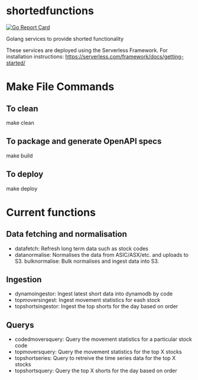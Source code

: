 # shortedfunctions
[![Go Report Card](https://goreportcard.com/badge/github.com/shortedapp/shortedfunctions)](https://goreportcard.com/report/github.com/shortedapp/shortedfunctions)

Golang services to provide shorted functionality

These services are deployed using the Serverless Framework. 
For installation instructions: https://serverless.com/framework/docs/getting-started/


# Make File Commands
## To clean
make clean

## To package and generate OpenAPI specs
make build

## To deploy
make deploy

# Current functions
## Data fetching and normalisation
- datafetch: Refresh long term data such as stock codes
- datanormalise: Normalises the data from ASIC/ASX/etc. and uploads to S3.
bulknormalise: Bulk normalises and ingest data into S3.

## Ingestion
- dynamoingestor: Ingest latest short data into dynamodb by code
- topmoversingest: Ingest movement statistics for eash stock
- topshortsingestor: Ingest the top shorts for the day based on order

## Querys
- codedmoversquery: Query the movement statistics for a particular stock code
- topmoversquery: Query the movement statistics for the top X stocks
- topshortseries: Query to retreive the time series data for the top X stocks
- topshortsquery: Query the top X shorts for the day based on order